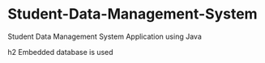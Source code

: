 # Student-Data-Management-System
Student Data Management System Application using Java

h2 Embedded database is used
